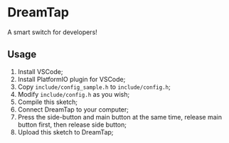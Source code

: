 # DreamTap

A smart switch for developers!

## Usage

1. Install VSCode;
2. Install PlatformIO plugin for VSCode;
3. Copy `include/config_sample.h` to `include/config.h`;
4. Modify `include/config.h` as you wish;
5. Compile this sketch;
6. Connect DreamTap to your computer;
7. Press the side-button and main button at the same time, release main button first, then release side button;
8. Upload this sketch to DreamTap;
